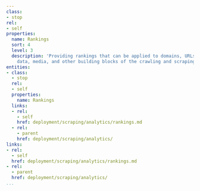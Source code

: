 ```yaml
---
class:
- stop
rel:
- self
properties:
  name: Rankings
  sort: 4
  level: 3
  description: 'Providing rankings that can be applied to domains, URLs, content,
    data, media, and other building blocks of the crawling and scraping activities.     '
entities:
- class:
  - stop
  rel:
  - self
  properties:
    name: Rankings
  links:
  - rel:
    - self
    href: deployment/scraping/analytics/rankings.md
  - rel:
    - parent
    href: deployment/scraping/analytics/
links:
- rel:
  - self
  href: deployment/scraping/analytics/rankings.md
- rel:
  - parent
  href: deployment/scraping/analytics/
...
```

